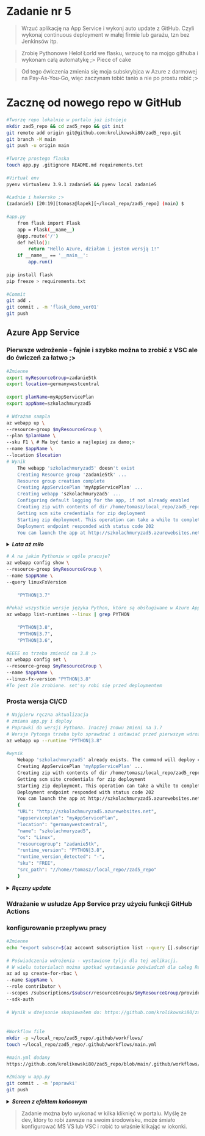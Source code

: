 # Zadanie nr 5 
> Wrzuć aplikację na App Service i wykonj auto update z GitHub.
Czyli wykonaj continuous deployment w małej firmie lub garażu, tzn bez Jenkinsów itp.

> Zrobię Pythonowe Heloł Łorld we flasku, wrzucę to na mojgo githuba i wykonam całą automatykę ;>
> Piece of cake

> Od tego ćwiczenia zmienia się moja subskrybjca w Azure z darmowej na Pay-As-You-Go,
 więc zaczynam tobić tanio a nie po prostu robić ;>

# Zacznę od nowego repo w GitHub
```bash
#Tworzę repo lokalnie w portalu już istnieje 
mkdir zad5_repo && cd zad5_repo && git init
git remote add origin git@github.com:krolikowski80/zad5_repo.git
git branch -M main 
git push -u origin main

#Tworzę prostego flaska
touch app.py .gitignore README.md requirements.txt

#Virtual env
pyenv virtualenv 3.9.1 zadanie5 && pyenv local zadanie5

#Ładnie i hakersko ;>
(zadanie5) [20:19][tomasz@lapek][~/local_repo/zad5_repo] (main) $ 

#app.py
    from flask import Flask
    app = Flask(__name__)
    @app.route('/')
    def hello():
        return "Hello Azure, działam i jestem wersją 1!"
    if __name__ == '__main__':
        app.run()

pip install flask
pip freeze > requirements.txt

#Commit
git add .
git commit . -m 'flask_demo_ver01'
git push
```

## Azure App Service	
### Pierwsze wdrożenie - fajnie i szybko można to zrobić z VSC ale do ćwiczeń za łatwo ;>

```bash
#Zmienne
export myResourceGroup=zadanie5tk
export location=germanywestcentral

export planName=myAppServicePlan
export appName=szkolachmuryzad5

# Wdrażam sampla
az webapp up \
--resource-group $myResourceGroup \
--plan $planName \
--sku F1 \ # Ma być tanio a najlepiej za damo;>
--name $appName \
--location $location
# Wynik 
    The webapp 'szkolachmuryzad5' doesn't exist
    Creating Resource group 'zadanie5tk' ...
    Resource group creation complete
    Creating AppServicePlan 'myAppServicePlan' ...
    Creating webapp 'szkolachmuryzad5' ...
    Configuring default logging for the app, if not already enabled
    Creating zip with contents of dir /home/tomasz/local_repo/zad5_repo ...
    Getting scm site credentials for zip deployment
    Starting zip deployment. This operation can take a while to complete ...
    Deployment endpoint responded with status code 202
    You can launch the app at http://szkolachmuryzad5.azurewebsites.net
```

<details>
  <summary><b><i>Lata aż miło</i></b></summary>

![Dziala](./files/dziala.png "Dziala")

</details>

```bash
# A na jakim Pythoniw w ogóle pracuje?
az webapp config show \
--resource-group $myResourceGroup \
--name $appName \
--query linuxFxVersion

    "PYTHON|3.7"

#Pokaż wszystkie wersje języka Python, które są obsługiwane w Azure App Service
az webapp list-runtimes --linux | grep PYTHON

    "PYTHON|3.8",
    "PYTHON|3.7",
    "PYTHON|3.6",

#EEEE no trzeba zmienić na 3.8 ;>
az webapp config set \
--resource-group $myResourceGroup \
--name $appName \
--linux-fx-version "PYTHON|3.8"
#To jest żle zrobione. set'sy robi się przed deploymentem
```

### Prosta wersja CI/CD

```bash
# Najpierw ręczna aktualizacja 
# zmiana app.py i deploy
# Poprawki do wersji Pythona. Inaczej znowu zmieni na 3.7
# Wersje Pytonga trzeba było sprawdzać i ustawiać przed pierwszym wdroźeniem.
az webapp up --runtime "PYTHON|3.8"

#wynik
    Webapp 'szkolachmuryzad5' already exists. The command will deploy contents to the existing app.
    Creating AppServicePlan 'myAppServicePlan' ...
    Creating zip with contents of dir /home/tomasz/local_repo/zad5_repo ...
    Getting scm site credentials for zip deployment
    Starting zip deployment. This operation can take a while to complete ...
    Deployment endpoint responded with status code 202
    You can launch the app at http://szkolachmuryzad5.azurewebsites.net
    {
    "URL": "http://szkolachmuryzad5.azurewebsites.net",
    "appserviceplan": "myAppServicePlan",
    "location": "germanywestcentral",
    "name": "szkolachmuryzad5",
    "os": "Linux",
    "resourcegroup": "zadanie5tk",
    "runtime_version": "PYTHON|3.8",
    "runtime_version_detected": "-",
    "sku": "FREE",
    "src_path": "//home//tomasz//local_repo//zad5_repo"
    }
```
<details>
  <summary><b><i>Ręczny update</i></b></summary>

![wer2](./files/wersja2.png "Wersja 2")

</details>

### Wdrażanie w usłudze App Service przy użyciu funkcji GitHub Actions
### konfigurowanie przepływu pracy
```bash
#Zmienne
echo "export subscr=$(az account subscription list --query [].subscriptionId -o tsv)" >> .var 

# Poświadczenia wdrożenia - wystawione tyljo dla tej aplikacji.
# W wielu tutorialach można spotkać wystawianie poświadczń dla całeg Resource Grupy alb innych szerszych miejsc. J a jednak wolę skąpo nadawać uprawnienie wg zasady "Tylko tyle ile trzeba"
az ad sp create-for-rbac \
--name $appName \
--role contributor \
--scopes /subscriptions/$subscr/resourceGroups/$myResourceGroup/providers/Microsoft.Web/sites/$appName \
--sdk-auth

# Wynik w dżejsonie skopiowałem do: https://github.com/krolikowski80/zad5_repo/settings/secrets/actions/new


#Workflow file
mkdir -p ~/local_repo/zad5_repo/.github/workflows/
touch ~/local_repo/zad5_repo/.github/workflows/main.yml

#main.yml dodany 
https://github.com/krolikowski80/zad5_repo/blob/main/.github/workflows/main.yml

#Zmiany w app.py 
git commit . -m 'poprawki'
git push 

```
<details>
  <summary><b><i>Screen z efektem końcowym</i></b></summary>

![wer3](./files/deploy.png "Wersja 3 -  deployment")
![wer3](./files/wer3.png "Wersja 2 - na gotowo")

</details>

> Zadanie można było wykonać w kilka kliknięć w portalu. Myślę że dev, który to robi zawsze na swoim środowisku, może śmiało konfigurować MS VS lub VSC i robić to właśnie klikająć w iokonki.
